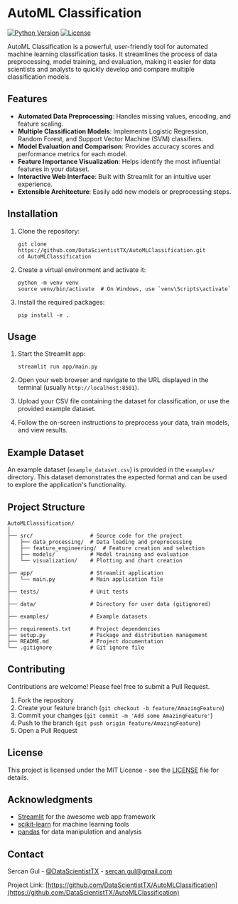 # AutoML Classification

[![Python Version](https://img.shields.io/badge/python-3.7%2B-blue)](https://www.python.org/downloads/)
[![License](https://img.shields.io/badge/license-MIT-green)](https://opensource.org/licenses/MIT)

AutoML Classification is a powerful, user-friendly tool for automated machine learning classification tasks. It streamlines the process of data preprocessing, model training, and evaluation, making it easier for data scientists and analysts to quickly develop and compare multiple classification models.

## Features

- **Automated Data Preprocessing**: Handles missing values, encoding, and feature scaling.
- **Multiple Classification Models**: Implements Logistic Regression, Random Forest, and Support Vector Machine (SVM) classifiers.
- **Model Evaluation and Comparison**: Provides accuracy scores and performance metrics for each model.
- **Feature Importance Visualization**: Helps identify the most influential features in your dataset.
- **Interactive Web Interface**: Built with Streamlit for an intuitive user experience.
- **Extensible Architecture**: Easily add new models or preprocessing steps.

## Installation

1. Clone the repository:
   ```
   git clone https://github.com/DataScientistTX/AutoMLClassification.git
   cd AutoMLClassification
   ```

2. Create a virtual environment and activate it:
   ```
   python -m venv venv
   source venv/bin/activate  # On Windows, use `venv\Scripts\activate`
   ```

3. Install the required packages:
   ```
   pip install -e .
   ```

## Usage

1. Start the Streamlit app:
   ```
   streamlit run app/main.py
   ```

2. Open your web browser and navigate to the URL displayed in the terminal (usually `http://localhost:8501`).

3. Upload your CSV file containing the dataset for classification, or use the provided example dataset.

4. Follow the on-screen instructions to preprocess your data, train models, and view results.

## Example Dataset

An example dataset (`example_dataset.csv`) is provided in the `examples/` directory. This dataset demonstrates the expected format and can be used to explore the application's functionality.

## Project Structure

```
AutoMLClassification/
│
├── src/                  # Source code for the project
│   ├── data_processing/  # Data loading and preprocessing
│   ├── feature_engineering/  # Feature creation and selection
│   ├── models/           # Model training and evaluation
│   └── visualization/    # Plotting and chart creation
│
├── app/                  # Streamlit application
│   └── main.py           # Main application file
│
├── tests/                # Unit tests
│
├── data/                 # Directory for user data (gitignored)
│
├── examples/             # Example datasets
│
├── requirements.txt      # Project dependencies
├── setup.py              # Package and distribution management
├── README.md             # Project documentation
└── .gitignore            # Git ignore file
```

## Contributing

Contributions are welcome! Please feel free to submit a Pull Request.

1. Fork the repository
2. Create your feature branch (`git checkout -b feature/AmazingFeature`)
3. Commit your changes (`git commit -m 'Add some AmazingFeature'`)
4. Push to the branch (`git push origin feature/AmazingFeature`)
5. Open a Pull Request

## License

This project is licensed under the MIT License - see the [LICENSE](LICENSE) file for details.

## Acknowledgments

- [Streamlit](https://www.streamlit.io/) for the awesome web app framework
- [scikit-learn](https://scikit-learn.org/) for machine learning tools
- [pandas](https://pandas.pydata.org/) for data manipulation and analysis

## Contact

Sercan Gul - [@DataScientistTX](https://x.com/DataScientistTX) - sercan.gul@gmail.com

Project Link: [https://github.com/DataScientistTX/AutoMLClassification](https://github.com/DataScientistTX/AutoMLClassification)